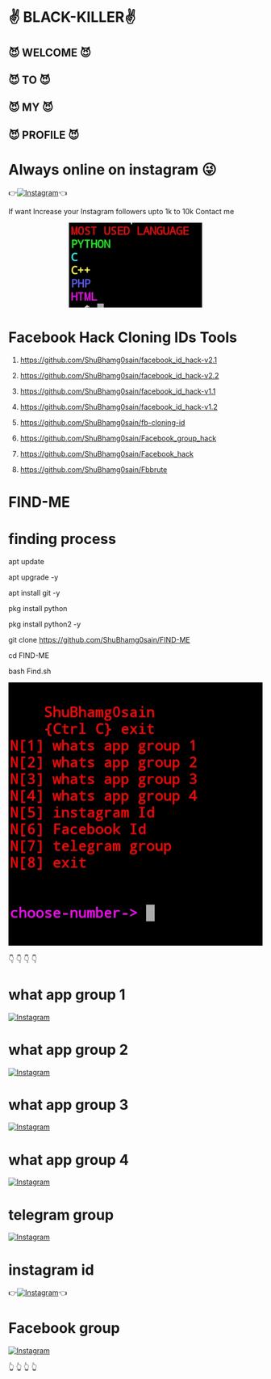 # ✌️ BLACK-KILLER✌️
##  😈 WELCOME 😈
##  😈   TO    😈
##  😈   MY    😈
##  😈 PROFILE 😈

# Always online on instagram 😜
👉[![Instagram  ](https://img.shields.io/badge/INSTAGRAM-FOLLOW-red?style=for-the-badge&logo=instagram)](https://www.instagram.com/shubham_g0sain)👈

If want Increase your Instagram followers upto 1k to 10k 
Contact me 
<p align="center">
<a href="https://github.com/ShuBhamg0sain/Shubhamg0sain"><img title="BLACK-KILLER" src="https://raw.githubusercontent.com/ShuBhamg0sain/Shubhamg0sain/main/Blog/Screenshot_20201226_113656.jpg"></a>
</p>




# Facebook Hack Cloning IDs Tools
1. https://github.com/ShuBhamg0sain/facebook_id_hack-v2.1

2. https://github.com/ShuBhamg0sain/facebook_id_hack-v2.2

3. https://github.com/ShuBhamg0sain/facebook_id_hack-v1.1

4. https://github.com/ShuBhamg0sain/facebook_id_hack-v1.2

5. https://github.com/ShuBhamg0sain/fb-cloning-id

6. https://github.com/ShuBhamg0sain/Facebook_group_hack

7. https://github.com/ShuBhamg0sain/Facebook_hack

8. https://github.com/ShuBhamg0sain/Fbbrute

# FIND-ME

# finding process

apt update

 apt upgrade -y

 apt install git -y

 pkg install python

pkg install python2 -y

git clone https://github.com/ShuBhamg0sain/FIND-ME

cd FIND-ME

bash Find.sh

![ ](https://raw.githubusercontent.com/ShuBhamg0sain/FIND-ME/main/Blog/Screenshot_20201226_022736.jpg)

👇
👇
👇
👇

# what app group 1
[![Instagram](https://img.shields.io/badge/WHATSAPP-JOINGROUP-red?style=for-the-badge&logo=whatsapp)](https://chat.whatsapp.com/JtCW38B01hjAGwlVHhyu5q)

# what app group 2
[![Instagram](https://img.shields.io/badge/WHATSAPP-JOINGROUP-red?style=for-the-badge&logo=whatsapp)](https://chat.whatsapp.com/L4iSBfleMKqKd1G10f7IIc)

# what app group 3
[![Instagram](https://img.shields.io/badge/WHATSAPP-JOINGROUP-red?style=for-the-badge&logo=whatsapp)](https://chat.whatsapp.com/JyqQKyXuw3f43Ll90pHSMO)

# what app group 4
[![Instagram](https://img.shields.io/badge/WHATSAPP-JOINGROUP-red?style=for-the-badge&logo=whatsapp)](https://chat.whatsapp.com/FCFbtuUFoCdF9FpJic7R8y)

# telegram group
[![Instagram](https://img.shields.io/badge/TELEGRAM-CHANNEL-red?style=for-the-badge&logo=telegram)](https://t.me/joinchat/QqcdHg_JA4dI9jF3Mi_vkQ)

# instagram id
👉[![Instagram  ](https://img.shields.io/badge/INSTAGRAM-FOLLOW-red?style=for-the-badge&logo=instagram)](https://www.instagram.com/shubham_g0sain)👈

# Facebook group
[![Instagram](https://img.shields.io/badge/FACEBOOK-LIKE-red?style=for-the-badge&logo=facebook)](https://m.facebook.com/groups/915582419225414)

👆
👆
👆
👆


